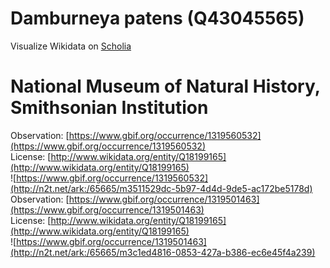 
Damburneya patens (Q43045565)
=============================
  
Visualize Wikidata on [Scholia](https://scholia.toolforge.org/taxon/Q43045565)
# National Museum of Natural History, Smithsonian Institution
  
Observation: [https://www.gbif.org/occurrence/1319560532](https://www.gbif.org/occurrence/1319560532)  
License: [http://www.wikidata.org/entity/Q18199165](http://www.wikidata.org/entity/Q18199165)  
![https://www.gbif.org/occurrence/1319560532](http://n2t.net/ark:/65665/m3511529dc-5b97-4d4d-9de5-ac172be5178d)  
Observation: [https://www.gbif.org/occurrence/1319501463](https://www.gbif.org/occurrence/1319501463)  
License: [http://www.wikidata.org/entity/Q18199165](http://www.wikidata.org/entity/Q18199165)  
![https://www.gbif.org/occurrence/1319501463](http://n2t.net/ark:/65665/m3c1ed4816-0853-427a-b386-ec6e45f4a239)
